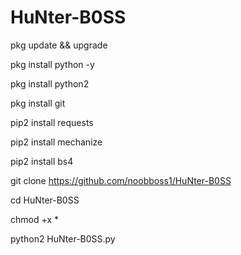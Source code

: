 # HuNter-B0SS

pkg update && upgrade

pkg install python -y

pkg install python2

pkg install git

pip2 install requests

pip2 install mechanize

pip2 install bs4 

git clone https://github.com/noobboss1/HuNter-B0SS

cd HuNter-B0SS

chmod +x * 

python2 HuNter-B0SS.py
